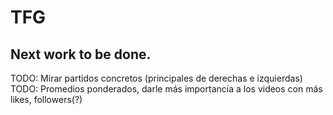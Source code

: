 # TFG

## Next work to be done.

TODO: Mirar partidos concretos (principales de derechas e izquierdas)
TODO: Promedios ponderados, darle más importancia a los videos con más likes, followers(?)
